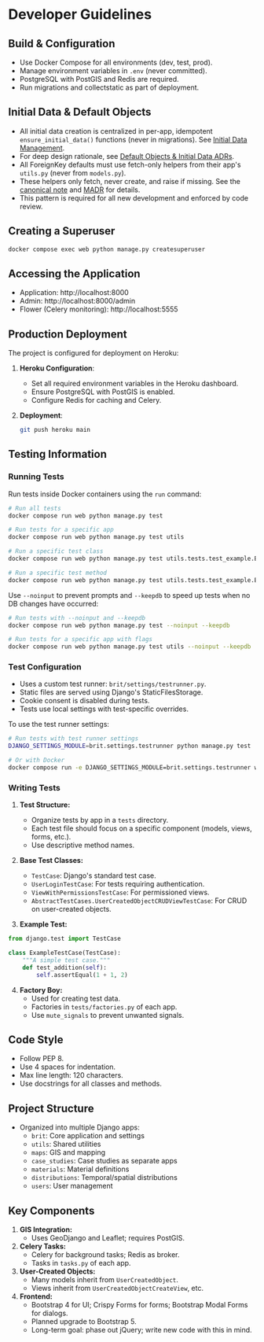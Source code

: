 # Developer Guidelines

## Build & Configuration

- Use Docker Compose for all environments (dev, test, prod).
- Manage environment variables in `.env` (never committed).
- PostgreSQL with PostGIS and Redis are required.
- Run migrations and collectstatic as part of deployment.

## Initial Data & Default Objects

- All initial data creation is centralized in per-app, idempotent `ensure_initial_data()` functions (never in migrations). See [Initial Data Management](initial_data_management.md).
- For deep design rationale, see [Default Objects & Initial Data ADRs](../04_design_decisions/2025-05-16_default_objects_and_initial_data.madr.md).
- All ForeignKey defaults must use fetch-only helpers from their app's `utils.py` (never from `models.py`).
- These helpers only fetch, never create, and raise if missing. See the [canonical note](../../notes/default_objects_and_initial_data_review.md) and [MADR](../../notes/02_design_decisions/2025-05-16_default_objects_and_initial_data.madr.md) for details.
- This pattern is required for all new development and enforced by code review.

## Creating a Superuser
```sh
docker compose exec web python manage.py createsuperuser
```

## Accessing the Application
- Application: http://localhost:8000
- Admin: http://localhost:8000/admin
- Flower (Celery monitoring): http://localhost:5555

## Production Deployment

The project is configured for deployment on Heroku:

1. **Heroku Configuration**:
   - Set all required environment variables in the Heroku dashboard.
   - Ensure PostgreSQL with PostGIS is enabled.
   - Configure Redis for caching and Celery.

2. **Deployment**:
   ```sh
   git push heroku main
   ```

## Testing Information

### Running Tests
Run tests inside Docker containers using the `run` command:

```sh
# Run all tests
docker compose run web python manage.py test

# Run tests for a specific app
docker compose run web python manage.py test utils

# Run a specific test class
docker compose run web python manage.py test utils.tests.test_example.ExampleTestCase

# Run a specific test method
docker compose run web python manage.py test utils.tests.test_example.ExampleTestCase.test_addition
```

Use `--noinput` to prevent prompts and `--keepdb` to speed up tests when no DB changes have occurred:

```sh
# Run tests with --noinput and --keepdb
docker compose run web python manage.py test --noinput --keepdb

# Run tests for a specific app with flags
docker compose run web python manage.py test utils --noinput --keepdb
```

### Test Configuration

- Uses a custom test runner: `brit/settings/testrunner.py`.
- Static files are served using Django's StaticFilesStorage.
- Cookie consent is disabled during tests.
- Tests use local settings with test-specific overrides.

To use the test runner settings:

```sh
# Run tests with test runner settings
DJANGO_SETTINGS_MODULE=brit.settings.testrunner python manage.py test

# Or with Docker
docker compose run -e DJANGO_SETTINGS_MODULE=brit.settings.testrunner web python manage.py test
```

### Writing Tests

1. **Test Structure:**
   - Organize tests by app in a `tests` directory.
   - Each test file should focus on a specific component (models, views, forms, etc.).
   - Use descriptive method names.

2. **Base Test Classes:**
   - `TestCase`: Django's standard test case.
   - `UserLoginTestCase`: For tests requiring authentication.
   - `ViewWithPermissionsTestCase`: For permissioned views.
   - `AbstractTestCases.UserCreatedObjectCRUDViewTestCase`: For CRUD on user-created objects.

3. **Example Test:**
```python
from django.test import TestCase

class ExampleTestCase(TestCase):
    """A simple test case."""
    def test_addition(self):
        self.assertEqual(1 + 1, 2)
```

4. **Factory Boy:**
   - Used for creating test data.
   - Factories in `tests/factories.py` of each app.
   - Use `mute_signals` to prevent unwanted signals.

## Code Style
- Follow PEP 8.
- Use 4 spaces for indentation.
- Max line length: 120 characters.
- Use docstrings for all classes and methods.

## Project Structure
- Organized into multiple Django apps:
  - `brit`: Core application and settings
  - `utils`: Shared utilities
  - `maps`: GIS and mapping
  - `case_studies`: Case studies as separate apps
  - `materials`: Material definitions
  - `distributions`: Temporal/spatial distributions
  - `users`: User management

## Key Components
1. **GIS Integration:**
   - Uses GeoDjango and Leaflet; requires PostGIS.
2. **Celery Tasks:**
   - Celery for background tasks; Redis as broker.
   - Tasks in `tasks.py` of each app.
3. **User-Created Objects:**
   - Many models inherit from `UserCreatedObject`.
   - Views inherit from `UserCreatedObjectCreateView`, etc.
4. **Frontend:**
   - Bootstrap 4 for UI; Crispy Forms for forms; Bootstrap Modal Forms for dialogs.
   - Planned upgrade to Bootstrap 5.
   - Long-term goal: phase out jQuery; write new code with this in mind.
